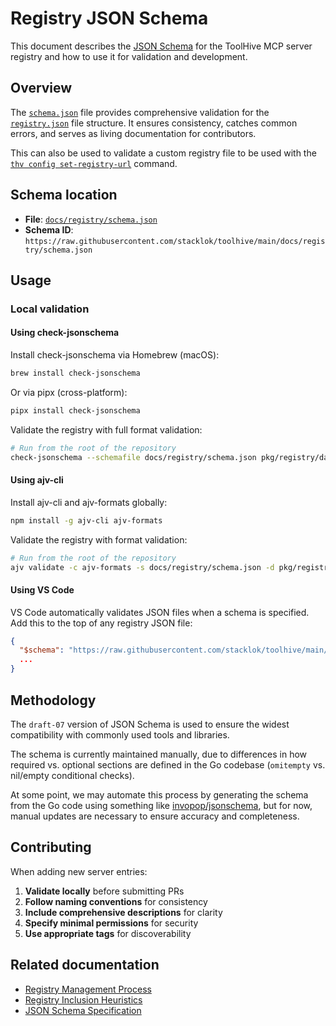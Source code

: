 # Registry JSON Schema

This document describes the [JSON Schema](https://json-schema.org/) for the
ToolHive MCP server registry and how to use it for validation and development.

## Overview

The [`schema.json`](schema.json) file provides comprehensive validation for the
[`registry.json`](../../pkg/registry/data/registry.json) file structure. It
ensures consistency, catches common errors, and serves as living documentation
for contributors.

This can also be used to validate a custom registry file to be used with the
[`thv config set-registry-url`](../cli/thv_config_set-registry-url.md) command.

## Schema location

- **File**: [`docs/registry/schema.json`](schema.json)
- **Schema ID**:
  `https://raw.githubusercontent.com/stacklok/toolhive/main/docs/registry/schema.json`

## Usage

### Local validation

#### Using check-jsonschema

Install check-jsonschema via Homebrew (macOS):

```bash
brew install check-jsonschema
```

Or via pipx (cross-platform):

```bash
pipx install check-jsonschema
```

Validate the registry with full format validation:

```bash
# Run from the root of the repository
check-jsonschema --schemafile docs/registry/schema.json pkg/registry/data/registry.json
```

#### Using ajv-cli

Install ajv-cli and ajv-formats globally:

```bash
npm install -g ajv-cli ajv-formats
```

Validate the registry with format validation:

```bash
# Run from the root of the repository
ajv validate -c ajv-formats -s docs/registry/schema.json -d pkg/registry/data/registry.json
```

#### Using VS Code

VS Code automatically validates JSON files when a schema is specified. Add this
to the top of any registry JSON file:

```json
{
  "$schema": "https://raw.githubusercontent.com/stacklok/toolhive/main/docs/registry/schema.json",
  ...
}
```

## Methodology

The `draft-07` version of JSON Schema is used to ensure the widest compatibility
with commonly used tools and libraries.

The schema is currently maintained manually, due to differences in how required
vs. optional sections are defined in the Go codebase (`omitempty` vs. nil/empty
conditional checks).

At some point, we may automate this process by generating the schema from the Go
code using something like
[invopop/jsonschema](https://github.com/invopop/jsonschema), but for now, manual
updates are necessary to ensure accuracy and completeness.

## Contributing

When adding new server entries:

1. **Validate locally** before submitting PRs
2. **Follow naming conventions** for consistency
3. **Include comprehensive descriptions** for clarity
4. **Specify minimal permissions** for security
5. **Use appropriate tags** for discoverability

## Related documentation

- [Registry Management Process](management.md)
- [Registry Inclusion Heuristics](heuristics.md)
- [JSON Schema Specification](https://json-schema.org/)
